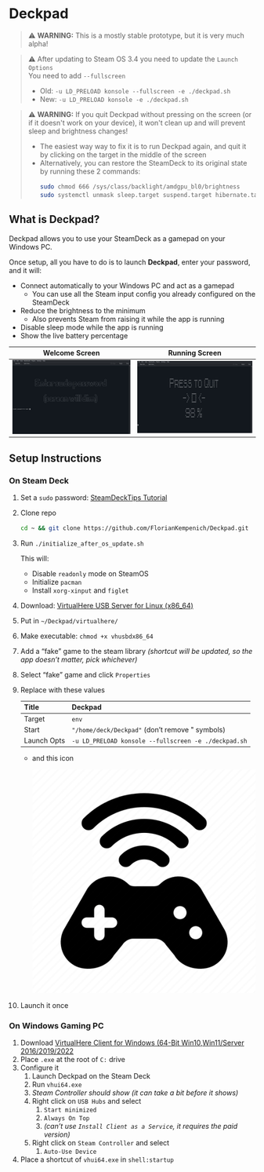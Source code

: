 # Deckpad

> ⚠️ **WARNING:** This is a mostly stable prototype, but it is very much alpha!

> ⚠️ After updating to Steam OS 3.4 you need to update the `Launch Options`   
> You need to add `--fullscreen`
> - Old: `-u LD_PRELOAD konsole --fullscreen -e ./deckpad.sh`
> - New: `-u LD_PRELOAD konsole -e ./deckpad.sh`

> ⚠️ **WARNING:** If you quit Deckpad without pressing on the screen (or if it doesn't work on your device), it won't clean up and will prevent sleep and brightness changes!
> - The easiest way way to fix it is to run Deckpad again, and quit it by clicking on the target in the middle of the screen  
> - Alternatively, you can restore the SteamDeck to its original state by running these 2 commands:
>   ```bash
>   sudo chmod 666 /sys/class/backlight/amdgpu_bl0/brightness
>   sudo systemctl unmask sleep.target suspend.target hibernate.target hybrid-sleep.target >/dev/null 2>&1
>   ```

## What is Deckpad?

Deckpad allows you to use your SteamDeck as a gamepad on your Windows PC.

Once setup, all you have to do is to launch **Deckpad**, enter your password, and it will:

* Connect automatically to your Windows PC and act as a gamepad
   * You can use all the Steam input config you already configured on the SteamDeck
* Reduce the brightness to the minimum
   * Also prevents Steam from raising it while the app is running
* Disable sleep mode while the app is running
* Show the live battery percentage

Welcome Screen              |  Running Screen
:-------------------------:|:-------------------------:
![](https://github.com/FlorianKempenich/Deckpad/raw/main/doc/welcome_screen.jpg)  |  ![](https://github.com/FlorianKempenich/Deckpad/raw/main/doc/running_screen.jpg)


## Setup Instructions
### On Steam Deck

1. Set a `sudo` password: [SteamDeckTips Tutorial](https://steamdecktips.com/blog/how-to-set-a-password-for-your-steam-deck-user-in-desktop-mode)
2. Clone repo
    
    ```bash
    cd ~ && git clone https://github.com/FlorianKempenich/Deckpad.git
    ```
    
3. Run `./initialize_after_os_update.sh`
    
    This will:
    
    - Disable `readonly` mode on SteamOS
    - Initialize `pacman`
    - Install `xorg-xinput` and `figlet`
4. Download: [VirtualHere USB Server for Linux (x86_64)](https://www.virtualhere.com/sites/default/files/usbserver/vhusbdx86_64)      
5. Put in `~/Deckpad/virtualhere/`
6. Make executable: `chmod +x vhusbdx86_64`
7. Add a “fake” game to the steam library *(shortcut will be updated, so the app doesn’t matter, pick whichever)*
8. Select “fake” game and click `Properties`
9. Replace with these values
    
    
    | Title | Deckpad |
    | --- | --- |
    | Target | `env` |
    | Start | `"/home/deck/Deckpad"` (don’t remove " symbols) |
    | Launch Opts | `-u LD_PRELOAD konsole --fullscreen -e ./deckpad.sh` |
    - and this icon
        
        ![controller_wireless_icon.png](https://github.com/FlorianKempenich/Deckpad/blob/main/icon.png)
        
    
10. Launch it once


### On Windows Gaming PC

1. Download [VirtualHere Client for Windows (64-Bit Win10,Win11/Server 2016/2019/2022](https://www.virtualhere.com/sites/default/files/usbclient/vhui64.exe)
2. Place `.exe` at the root of `C:` drive
3. Configure it
    1. Launch Deckpad on the Steam Deck
    2. Run `vhui64.exe`
    3. *Steam Controller should show (it can take a bit before it shows)*
    4. Right click on `USB Hubs` and select
        1. `Start minimized`
        2. `Always On Top`
        3. *(can’t use `Install Client as a Service`, it requires the paid version)*
    5. Right click on `Steam Controller` and select
        1. `Auto-Use Device`
4. Place a shortcut of `vhui64.exe` in `shell:startup`